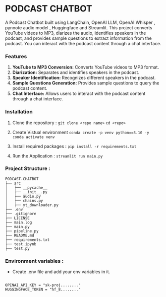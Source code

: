 # PODCAST CHATBOT
A Podcast Chatbot built using LangChain, OpenAI  LLM, OpenAI  Whisper , pynnote audio model , Huggingface  and Streamlit. This project converts YouTube videos to MP3, diarizes the audio, identifies speakers in the podcast, and provides sample questions to extract information from the podcast. You can interact with the podcast content through a chat interface.


### Features
1. **YouTube to MP3 Conversion:** Converts YouTube videos to MP3 format.
2. **Diarization:** Separates and identifies speakers in the podcast.
3. **Speaker Identification:** Recognizes different speakers in the podcast.
4. **Sample Questions Generation:** Provides sample questions to query the podcast content.
5. **Chat Interface:** Allows users to interact with the podcast content through a chat interface.


### Installation 

1. Clone the repository :
   `git clone <repo name>`
   `cd <repo>`

2. Create Vistual environment
   `conda create -p venv python==3.10 -y`
   `conda activate venv`

3. Install required packages :
   `pip install -r requirements.txt`

4. Run the Application :
   `streamlit run main.py`

### Project Structure : 
```
PODCAST-CHATBOT
├── src
│   ├── __pycache__
│   ├── __init__.py
│   ├── audio.py
│   ├── chains.py
│   ├── yt_downloader.py
├── .env
├── .gitignore
├── LICENSE
├── main.log
├── main.py
├── pipeline.py
├── README.md
├── requirements.txt
├── test.ipynb
├── test.py

```

### Environment variables : 

- Create .env file and add your env variables in it.

```

OPENAI_API_KEY = "sk-proj........"
HUGGINGFACE_TOKEN = "hf_8........"
```


